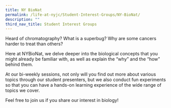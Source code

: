 ```yaml
---
title: NY BioNat
permalink: /life-at-nyjc/Student-Interest-Groups/NY-BioNat/
description: ""
third_nav_title: Student Interest Groups
---
```


Heard of chromatography? What is a superbug? Why are some cancers harder to treat than others?

Here at NYBioNat, we delve deeper into the biological concepts that you might already be familiar with, as well as explain the “why” and the “how” behind them.

At our bi-weekly sessions, not only will you find out more about various topics through our student presenters, but we also conduct fun experiments so that you can have a hands-on learning experience of the wide range of topics we cover.

Feel free to join us if you share our interest in biology!